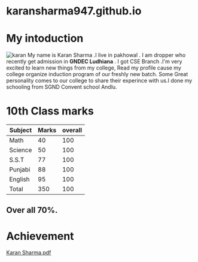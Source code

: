 # karansharma947.github.io
# My intoduction
![karan](https://github.com/user-attachments/assets/8da9a33b-64cd-4c81-9e1d-60b4f062c3fa)
My name is Karan Sharma .I live in pakhowal . I am dropper who recently get admission in **GNDEC Ludhiana** . I got CSE Branch .I'm very excited to learn new things from my college, Read my profile cause my college organize induction program of our freshly new batch. Some Great personality comes to our college to share their experince with us.I done my schooling from SGND Convent school Andlu.
# 10th Class marks 
| Subject | Marks | overall |
|---|---|---|
| Math    | 40    | 100     |
| Science | 50    | 100     |
| S.S.T   | 77    | 100     |
| Punjabi | 88    | 100     |
| English | 95    | 100     |
| Total   | 350   | 100     |
## Over all 70%.

# Achievement
[Karan Sharma.pdf](https://github.com/user-attachments/files/16334399/Karan.Sharma.pdf)



